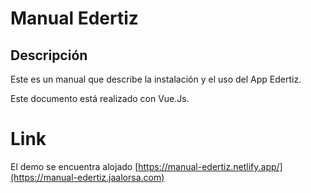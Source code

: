 # Manual Edertiz

## Descripción

Este es un manual que describe la instalación y el uso del App Edertiz.

Este documento está realizado con Vue.Js.

# Link

El demo se encuentra alojado [https://manual-edertiz.netlify.app/](https://manual-edertiz.jaalorsa.com)
